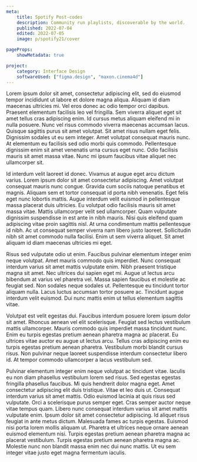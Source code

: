 ```yaml
---
meta:
    title: Spotify Post-codes
    description: Community run playlists, discoverable by the world.
    published: 2022-07-04
    edited: 2022-07-05
    image: p/spotify21/cover

pageProps:
    showMetadata: true

project:
    category: Interface Design
    softwareUsed: ["figma.design", "maxon.cinema4d"]
---
```

Lorem ipsum dolor sit amet, consectetur adipiscing elit, sed do eiusmod tempor incididunt ut labore et dolore magna aliqua. Aliquam id diam maecenas ultricies mi. Vel eros donec ac odio tempor orci dapibus. Praesent elementum facilisis leo vel fringilla. Sem viverra aliquet eget sit amet tellus cras adipiscing enim. Id cursus metus aliquam eleifend mi in nulla posuere. Nunc vel risus commodo viverra maecenas accumsan lacus. Quisque sagittis purus sit amet volutpat. Sit amet risus nullam eget felis. Dignissim sodales ut eu sem integer. Amet volutpat consequat mauris nunc. At elementum eu facilisis sed odio morbi quis commodo. Pellentesque dignissim enim sit amet venenatis urna cursus eget nunc. Odio facilisis mauris sit amet massa vitae. Nunc mi ipsum faucibus vitae aliquet nec ullamcorper sit.

Id interdum velit laoreet id donec. Vivamus at augue eget arcu dictum varius. Lorem ipsum dolor sit amet consectetur adipiscing. Amet volutpat consequat mauris nunc congue. Gravida cum sociis natoque penatibus et magnis. Aliquam sem et tortor consequat id porta nibh venenatis. Eget felis eget nunc lobortis mattis. Augue interdum velit euismod in pellentesque massa placerat duis ultricies. Eu volutpat odio facilisis mauris sit amet massa vitae. Mattis ullamcorper velit sed ullamcorper. Quam vulputate dignissim suspendisse in est ante in nibh mauris. Nisi quis eleifend quam adipiscing vitae proin sagittis nisl. At urna condimentum mattis pellentesque id nibh. Ac ut consequat semper viverra nam libero justo laoreet. Sollicitudin nibh sit amet commodo nulla facilisi. Enim ut sem viverra aliquet. Sit amet aliquam id diam maecenas ultricies mi eget.

Risus sed vulputate odio ut enim. Faucibus pulvinar elementum integer enim neque volutpat. Amet mauris commodo quis imperdiet. Nunc consequat interdum varius sit amet mattis vulputate enim. Nibh praesent tristique magna sit amet. Nec ultrices dui sapien eget mi. Augue ut lectus arcu bibendum at varius vel pharetra vel. Massa sapien faucibus et molestie ac feugiat sed. Non sodales neque sodales ut. Pellentesque eu tincidunt tortor aliquam nulla. Lacus luctus accumsan tortor posuere ac. Tincidunt augue interdum velit euismod. Dui nunc mattis enim ut tellus elementum sagittis vitae.

Volutpat est velit egestas dui. Faucibus interdum posuere lorem ipsum dolor sit amet. Rhoncus aenean vel elit scelerisque. Feugiat sed lectus vestibulum mattis ullamcorper. Mauris commodo quis imperdiet massa tincidunt nunc. Enim eu turpis egestas pretium aenean pharetra magna ac placerat. Eu ultrices vitae auctor eu augue ut lectus arcu. Tellus cras adipiscing enim eu turpis egestas pretium aenean pharetra. Vestibulum morbi blandit cursus risus. Non pulvinar neque laoreet suspendisse interdum consectetur libero id. At tempor commodo ullamcorper a lacus vestibulum sed.

Pulvinar elementum integer enim neque volutpat ac tincidunt vitae. Iaculis eu non diam phasellus vestibulum lorem sed risus. Sed egestas egestas fringilla phasellus faucibus. Mi quis hendrerit dolor magna eget. Amet consectetur adipiscing elit duis tristique. Vitae et leo duis ut. Consequat interdum varius sit amet mattis. Odio euismod lacinia at quis risus sed vulputate. Orci a scelerisque purus semper eget. Cras semper auctor neque vitae tempus quam. Libero nunc consequat interdum varius sit amet mattis vulputate enim. Ipsum dolor sit amet consectetur adipiscing. Id aliquet risus feugiat in ante metus dictum. Malesuada fames ac turpis egestas. Euismod nisi porta lorem mollis aliquam ut. Pharetra et ultrices neque ornare aenean euismod elementum nisi. Turpis egestas pretium aenean pharetra magna ac placerat vestibulum. Turpis egestas pretium aenean pharetra magna ac. Molestie nunc non blandit massa enim nec dui nunc mattis. Ut eu sem integer vitae justo eget magna fermentum iaculis.